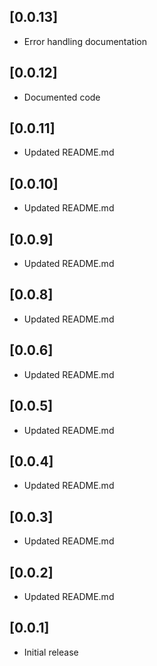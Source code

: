 ## [0.0.13] 
* Error handling documentation
## [0.0.12] 
* Documented code
## [0.0.11] 
* Updated README.md
## [0.0.10] 
* Updated README.md
## [0.0.9] 
* Updated README.md
## [0.0.8] 
* Updated README.md
## [0.0.6] 
* Updated README.md
## [0.0.5] 
* Updated README.md
## [0.0.4] 
* Updated README.md
## [0.0.3] 
* Updated README.md
## [0.0.2] 
* Updated README.md
## [0.0.1] 
* Initial release
